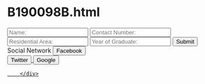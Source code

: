 <html>
<head>
	<link rel="stylesheet" href="style.css">
</head>
<body background="OIP.jpg">
	<div class="login-box">
    	<div class="left-box">
    		<h1>B190098B.html</h1>
    		<input type="text" class="input-box" placeholder="Name:">
    		<input type="Password" class="input-box" placeholder="Contact Number:">
    		<input type="password" class="input-box" placeholder="Residential Area:">
    		<input type="password" class="input-box" placeholder="Year of Graduate:">
    		<input type="submit" class="submit-btn" value="Submit">
    	</div>
    	<div class="right-box">
    		<span class="right-title">Social Network</span>
        	<a href="https://www.facebook.com/">
        	<button class="social facebook">Facebook</button></a>
        	<div>
        	<a href="https://twitter.com/">
    		<button class="social twitter">Twitter</button>
        	<a href="https://accounts.google.com/ServiceLogin/identifier?elo=1&flowName=GlifWebSignIn&flowEntry=AddSession">
    		<button class="social google">Google</button>
    	</div>

    	</div>
</body>
</html>
